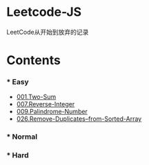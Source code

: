 # Leetcode-JS


LeetCode从开始到放弃的记录

# Contents

### * Easy
- [001.Two-Sum](#001.Two-Sum)
- [007.Reverse-Integer](#007.Reverse-Integer)
- [009.Palindrome-Number](#009.Palindrome-Number)
- [026.Remove-Duplicates–from-Sorted-Array](#026.Remove-Duplicates–from-Sorted-Array)

### * Normal

### * Hard